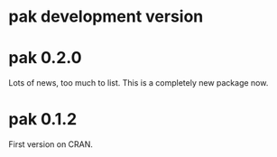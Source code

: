 
# pak development version

# pak 0.2.0

Lots of news, too much to list. This is a completely new package now.

# pak 0.1.2

First version on CRAN.
